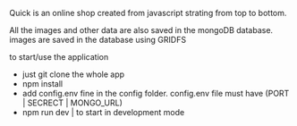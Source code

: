 Quick is an online shop created from javascript strating from top to bottom.

All the images and other data are also saved in the mongoDB database. 
images are saved in the database using GRIDFS

to start/use the application
* just git clone the whole app
* npm install
* add config.env fine in the config folder. config.env file must have (PORT | SECRECT | MONGO_URL)
* npm run dev | to start in development mode